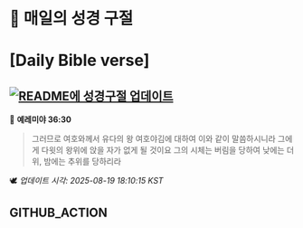 # 🙏 매일의 성경 구절
# [Daily Bible verse]
## [![README에 성경구절 업데이트](https://github.com/DONGSUKA/first_test/actions/workflows/update-readme-bible.yml/badge.svg)](https://github.com/DONGSUKA/first_test/actions/workflows/update-readme-bible.yml)
<!-- START_BIBLE_VERSE -->
📖 **예레미야 36:30**
> 그러므로 여호와께서 유다의 왕 여호야김에 대하여 이와 같이 말씀하시니라 그에게 다윗의 왕위에 앉을 자가 없게 될 것이요 그의 시체는 버림을 당하여 낮에는 더위, 밤에는 추위를 당하리라

🕊️ _업데이트 시각: 2025-08-19 18:10:15 KST_
  <!-- END_BIBLE_VERSE -->
## GITHUB_ACTION
